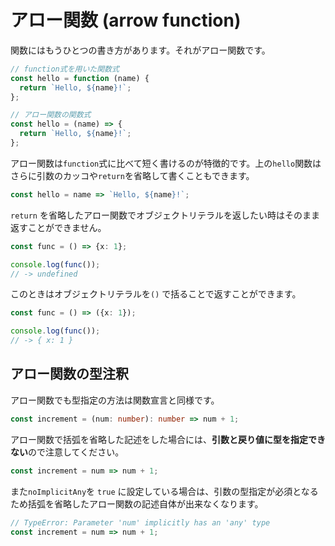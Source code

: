 # アロー関数 \(arrow function\)

関数にはもうひとつの書き方があります。それがアロー関数です。

```javascript
// function式を用いた関数式
const hello = function (name) {
  return `Hello, ${name}!`;
};

// アロー関数の関数式
const hello = (name) => {
  return `Hello, ${name}!`;
};
```

アロー関数は`function`式に比べて短く書けるのが特徴的です。上の`hello`関数はさらに引数のカッコや`return`を省略して書くこともできます。

```javascript
const hello = name => `Hello, ${name}!`;
```

`return` を省略したアロー関数でオブジェクトリテラルを返したい時はそのまま返すことができません。

```typescript
const func = () => {x: 1};

console.log(func());
// -> undefined
```

このときはオブジェクトリテラルを`()` で括ることで返すことができます。

```typescript
const func = () => ({x: 1});

console.log(func());
// -> { x: 1 }
```

## アロー関数の型注釈

アロー関数でも型指定の方法は関数宣言と同様です。

```typescript
const increment = (num: number): number => num + 1;
```

アロー関数で括弧を省略した記述をした場合には、**引数と戻り値に型を指定できない**ので注意してください。

```typescript
const increment = num => num + 1;
```

また`noImplicitAny`を `true` に設定している場合は、引数の型指定が必須となるため括弧を省略したアロー関数の記述自体が出来なくなります。

```typescript
// TypeError: Parameter 'num' implicitly has an 'any' type
const increment = num => num + 1;
```

